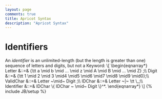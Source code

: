```yaml
---
layout: page
comments: true
title: Apricot Syntax
description: "Apricot Syntax"
---
```

<script type="text/javascript" src="https://c328740.ssl.cf1.rackcdn.com/mathjax/2.0-latest/MathJax.js?config=TeX-AMS-MML_HTMLorMML"> 
</script>

<h1>Identifiers</h1>
<p>An <em>identifier</em> is an unlimited-length (but the length is greater than one) sequence of letters and digits, but not a Keyword:
\[ \begin{eqnarray*}
 Letter  &::=& {\tt a \mid b \mid ... \mid z \mid A \mid B \mid ... \mid Z} ;\\
 Digit  &::=& {\tt 1 \mid 2 \mid 3 \mid4 \mid5 \mid6 \mid7 \mid8 \mid9 \mid0};\\
 ValidChar  &::=&  Letter   ~\mid~  Digit ;\\
 IDChar &::=& Letter ~|~ \tt \_;\\
 Identifier  &::=&  IDChar  \{ IDChar  ~ \mid~  Digit  \}^*.
\end{eqnarray*}
 \]
{% include JB/setup %}